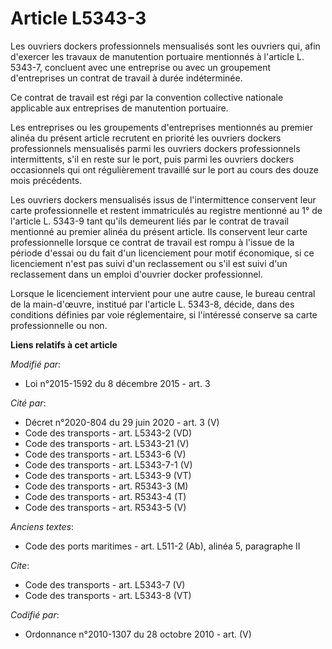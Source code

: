 # Article L5343-3

Les ouvriers dockers professionnels mensualisés sont les ouvriers qui, afin d'exercer les travaux de manutention portuaire
mentionnés à l'article L. 5343-7, concluent avec une entreprise ou avec un groupement d'entreprises un contrat de travail à
durée indéterminée. 

Ce contrat de travail est régi par la convention collective nationale applicable aux entreprises de manutention portuaire. 

Les entreprises ou les groupements d'entreprises mentionnés au premier alinéa du présent article recrutent en priorité les
ouvriers dockers professionnels mensualisés parmi les ouvriers dockers professionnels intermittents, s'il en reste sur le
port, puis parmi les ouvriers dockers occasionnels qui ont régulièrement travaillé sur le port au cours des douze mois
précédents. 

Les ouvriers dockers mensualisés issus de l'intermittence conservent leur carte professionnelle et restent immatriculés au
registre mentionné au 1° de l'article L. 5343-9 tant qu'ils demeurent liés par le contrat de travail mentionné au premier
alinéa du présent article. Ils conservent leur carte professionnelle lorsque ce contrat de travail est rompu à l'issue de la
période d'essai ou du fait d'un licenciement pour motif économique, si ce licenciement n'est pas suivi d'un reclassement ou
s'il est suivi d'un reclassement dans un emploi d'ouvrier docker professionnel. 

Lorsque le licenciement intervient pour une autre cause, le bureau central de la main-d'œuvre, institué par l'article L.
5343-8, décide, dans des conditions définies par voie réglementaire, si l'intéressé conserve sa carte professionnelle ou non.

**Liens relatifs à cet article**

_Modifié par_:

  - Loi n°2015-1592 du 8 décembre 2015 - art. 3

_Cité par_:

  - Décret n°2020-804 du 29 juin 2020 - art. 3 (V)
  - Code des transports - art. L5343-2 (VD)
  - Code des transports - art. L5343-21 (V)
  - Code des transports - art. L5343-6 (V)
  - Code des transports - art. L5343-7-1 (V)
  - Code des transports - art. L5343-9 (VT)
  - Code des transports - art. R5343-3 (M)
  - Code des transports - art. R5343-4 (T)
  - Code des transports - art. R5343-5 (V)

_Anciens textes_:

  - Code des ports maritimes - art. L511-2 (Ab), alinéa 5, paragraphe II

_Cite_:

  - Code des transports - art. L5343-7 (V)
  - Code des transports - art. L5343-8 (VT)

_Codifié par_:

  - Ordonnance n°2010-1307 du 28 octobre 2010 - art. (V)
